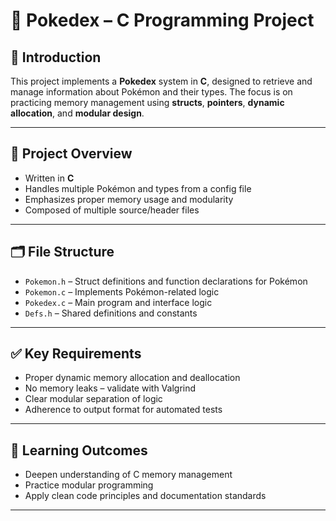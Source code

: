 # 🧬 Pokedex – C Programming Project

## 📌 Introduction

This project implements a **Pokedex** system in **C**, designed to retrieve and manage information about Pokémon and their types. The focus is on practicing memory management using **structs**, **pointers**, **dynamic allocation**, and **modular design**.

---

## 🚀 Project Overview

- Written in **C**
- Handles multiple Pokémon and types from a config file
- Emphasizes proper memory usage and modularity
- Composed of multiple source/header files

---

## 🗂 File Structure

- `Pokemon.h` – Struct definitions and function declarations for Pokémon
- `Pokemon.c` – Implements Pokémon-related logic
- `Pokedex.c` – Main program and interface logic
- `Defs.h` – Shared definitions and constants

---

## ✅ Key Requirements

- Proper dynamic memory allocation and deallocation  
- No memory leaks – validate with Valgrind  
- Clear modular separation of logic  
- Adherence to output format for automated tests  


---

## 🎯 Learning Outcomes

- Deepen understanding of C memory management  
- Practice modular programming  
- Apply clean code principles and documentation standards  

---

